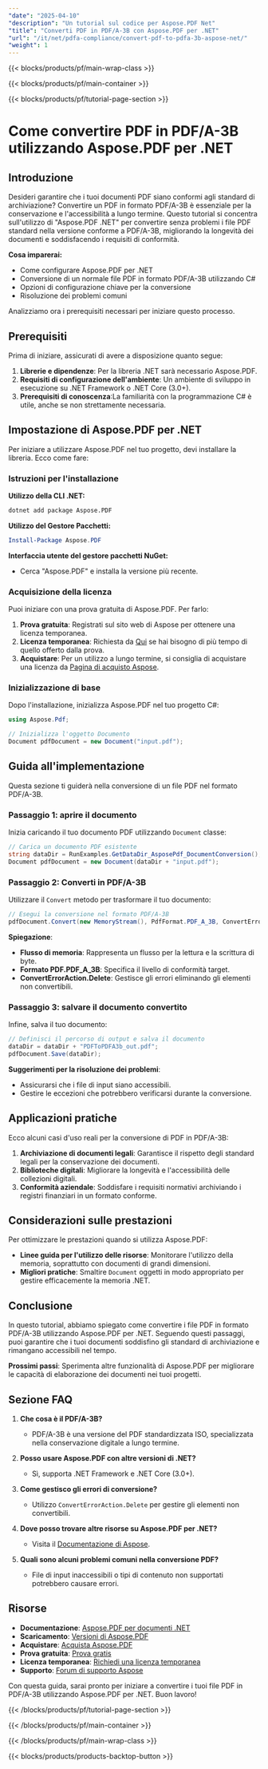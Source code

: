 ```yaml
---
"date": "2025-04-10"
"description": "Un tutorial sul codice per Aspose.PDF Net"
"title": "Converti PDF in PDF/A-3B con Aspose.PDF per .NET"
"url": "/it/net/pdfa-compliance/convert-pdf-to-pdfa-3b-aspose-net/"
"weight": 1
---
```


{{< blocks/products/pf/main-wrap-class >}}

{{< blocks/products/pf/main-container >}}

{{< blocks/products/pf/tutorial-page-section >}}


# Come convertire PDF in PDF/A-3B utilizzando Aspose.PDF per .NET

## Introduzione

Desideri garantire che i tuoi documenti PDF siano conformi agli standard di archiviazione? Convertire un PDF in formato PDF/A-3B è essenziale per la conservazione e l'accessibilità a lungo termine. Questo tutorial si concentra sull'utilizzo di "Aspose.PDF .NET" per convertire senza problemi i file PDF standard nella versione conforme a PDF/A-3B, migliorando la longevità dei documenti e soddisfacendo i requisiti di conformità.

**Cosa imparerai:**
- Come configurare Aspose.PDF per .NET
- Conversione di un normale file PDF in formato PDF/A-3B utilizzando C#
- Opzioni di configurazione chiave per la conversione
- Risoluzione dei problemi comuni

Analizziamo ora i prerequisiti necessari per iniziare questo processo.

## Prerequisiti

Prima di iniziare, assicurati di avere a disposizione quanto segue:

1. **Librerie e dipendenze**: Per la libreria .NET sarà necessario Aspose.PDF.
2. **Requisiti di configurazione dell'ambiente**: Un ambiente di sviluppo in esecuzione su .NET Framework o .NET Core (3.0+).
3. **Prerequisiti di conoscenza**:La familiarità con la programmazione C# è utile, anche se non strettamente necessaria.

## Impostazione di Aspose.PDF per .NET

Per iniziare a utilizzare Aspose.PDF nel tuo progetto, devi installare la libreria. Ecco come fare:

### Istruzioni per l'installazione

**Utilizzo della CLI .NET:**

```bash
dotnet add package Aspose.PDF
```

**Utilizzo del Gestore Pacchetti:**

```powershell
Install-Package Aspose.PDF
```

**Interfaccia utente del gestore pacchetti NuGet:**
- Cerca "Aspose.PDF" e installa la versione più recente.

### Acquisizione della licenza

Puoi iniziare con una prova gratuita di Aspose.PDF. Per farlo:

1. **Prova gratuita**: Registrati sul sito web di Aspose per ottenere una licenza temporanea.
2. **Licenza temporanea**: Richiesta da [Qui](https://purchase.aspose.com/temporary-license/) se hai bisogno di più tempo di quello offerto dalla prova.
3. **Acquistare**: Per un utilizzo a lungo termine, si consiglia di acquistare una licenza da [Pagina di acquisto Aspose](https://purchase.aspose.com/buy).

### Inizializzazione di base

Dopo l'installazione, inizializza Aspose.PDF nel tuo progetto C#:

```csharp
using Aspose.Pdf;

// Inizializza l'oggetto Documento
Document pdfDocument = new Document("input.pdf");
```

## Guida all'implementazione

Questa sezione ti guiderà nella conversione di un file PDF nel formato PDF/A-3B.

### Passaggio 1: aprire il documento

Inizia caricando il tuo documento PDF utilizzando `Document` classe:

```csharp
// Carica un documento PDF esistente
string dataDir = RunExamples.GetDataDir_AsposePdf_DocumentConversion();
Document pdfDocument = new Document(dataDir + "input.pdf");
```

### Passaggio 2: Converti in PDF/A-3B

Utilizzare il `Convert` metodo per trasformare il tuo documento:

```csharp
// Esegui la conversione nel formato PDF/A-3B
pdfDocument.Convert(new MemoryStream(), PdfFormat.PDF_A_3B, ConvertErrorAction.Delete);
```
**Spiegazione**: 
- **Flusso di memoria**: Rappresenta un flusso per la lettura e la scrittura di byte.
- **Formato PDF.PDF_A_3B**: Specifica il livello di conformità target.
- **ConvertErrorAction.Delete**: Gestisce gli errori eliminando gli elementi non convertibili.

### Passaggio 3: salvare il documento convertito

Infine, salva il tuo documento:

```csharp
// Definisci il percorso di output e salva il documento
dataDir = dataDir + "PDFToPDFA3b_out.pdf";
pdfDocument.Save(dataDir);
```

**Suggerimenti per la risoluzione dei problemi**: 
- Assicurarsi che i file di input siano accessibili.
- Gestire le eccezioni che potrebbero verificarsi durante la conversione.

## Applicazioni pratiche

Ecco alcuni casi d'uso reali per la conversione di PDF in PDF/A-3B:

1. **Archiviazione di documenti legali**: Garantisce il rispetto degli standard legali per la conservazione dei documenti.
2. **Biblioteche digitali**: Migliorare la longevità e l'accessibilità delle collezioni digitali.
3. **Conformità aziendale**: Soddisfare i requisiti normativi archiviando i registri finanziari in un formato conforme.

## Considerazioni sulle prestazioni

Per ottimizzare le prestazioni quando si utilizza Aspose.PDF:

- **Linee guida per l'utilizzo delle risorse**: Monitorare l'utilizzo della memoria, soprattutto con documenti di grandi dimensioni.
- **Migliori pratiche**: Smaltire `Document` oggetti in modo appropriato per gestire efficacemente la memoria .NET.

## Conclusione

In questo tutorial, abbiamo spiegato come convertire i file PDF in formato PDF/A-3B utilizzando Aspose.PDF per .NET. Seguendo questi passaggi, puoi garantire che i tuoi documenti soddisfino gli standard di archiviazione e rimangano accessibili nel tempo.

**Prossimi passi**: Sperimenta altre funzionalità di Aspose.PDF per migliorare le capacità di elaborazione dei documenti nei tuoi progetti.

## Sezione FAQ

1. **Che cosa è il PDF/A-3B?**
   - PDF/A-3B è una versione del PDF standardizzata ISO, specializzata nella conservazione digitale a lungo termine.
   
2. **Posso usare Aspose.PDF con altre versioni di .NET?**
   - Sì, supporta .NET Framework e .NET Core (3.0+).
   
3. **Come gestisco gli errori di conversione?**
   - Utilizzo `ConvertErrorAction.Delete` per gestire gli elementi non convertibili.
   
4. **Dove posso trovare altre risorse su Aspose.PDF per .NET?**
   - Visita il [Documentazione di Aspose](https://reference.aspose.com/pdf/net/).
   
5. **Quali sono alcuni problemi comuni nella conversione PDF?**
   - File di input inaccessibili o tipi di contenuto non supportati potrebbero causare errori.

## Risorse

- **Documentazione**: [Aspose.PDF per documenti .NET](https://reference.aspose.com/pdf/net/)
- **Scaricamento**: [Versioni di Aspose.PDF](https://releases.aspose.com/pdf/net/)
- **Acquistare**: [Acquista Aspose.PDF](https://purchase.aspose.com/buy)
- **Prova gratuita**: [Prova gratis](https://releases.aspose.com/pdf/net/)
- **Licenza temporanea**: [Richiedi una licenza temporanea](https://purchase.aspose.com/temporary-license/)
- **Supporto**: [Forum di supporto Aspose](https://forum.aspose.com/c/pdf/10)

Con questa guida, sarai pronto per iniziare a convertire i tuoi file PDF in PDF/A-3B utilizzando Aspose.PDF per .NET. Buon lavoro!

{{< /blocks/products/pf/tutorial-page-section >}}

{{< /blocks/products/pf/main-container >}}

{{< /blocks/products/pf/main-wrap-class >}}

{{< blocks/products/products-backtop-button >}}